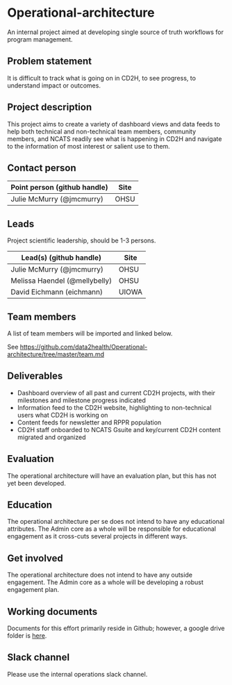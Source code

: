 # Operational-architecture
An internal project aimed at developing single source of truth workflows for program management.

## Problem statement
It is difficult to track what is going on in CD2H, to see progress, to understand impact or outcomes. 

## Project description
This project aims to create a variety of dashboard views and data feeds to help both technical and non-technical team members, community members, and NCATS readily see what is happening in CD2H and navigate to the information of most interest or salient use to them. 

## Contact person

Point person (github handle) | Site  
----------|--------------|
Julie McMurry (@jmcmurry) | OHSU 


## Leads 

Project scientific leadership, should be 1-3 persons. 

Lead(s) (github handle) | Site
----------|--------------|
Julie McMurry (@jmcmurry) | OHSU 
Melissa Haendel (@mellybelly) | OHSU
David Eichmann (eichmann) | UIOWA 

## Team members 

A list of team members will be imported and linked below.

See https://github.com/data2health/Operational-architecture/tree/master/team.md


## Deliverables

- Dashboard overview of all past and current CD2H projects, with their milestones and milestone progress indicated
- Information feed to the CD2H website, highlighting to non-technical users what CD2H is working on
- Content feeds for newsletter and RPPR population
- CD2H staff onboarded to NCATS Gsuite and key/current CD2H content migrated and organized

## Evaluation
The operational architecture will have an evaluation plan, but this has not yet been developed. 

## Education
The operational architecture per se does not intend to have any educational attributes. The Admin core as a whole will be responsible for educational engagement as it cross-cuts several projects in different ways. 

## Get involved
The operational architecture does not intend to have any outside engagement. The Admin core as a whole will be developing a robust engagement plan. 

## Working documents
Documents for this effort primarily reside in Github; however, a google drive folder is [here](https://drive.google.com/drive/u/0/folders/13c-PzAYryBD88caoJsEoY-t_FEsnmT5d).

## Slack channel
Please use the internal operations slack channel. 

